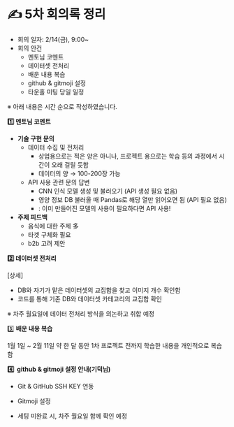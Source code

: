 # ✍️ 5차 회의록 정리

- 회의 일자: 2/14(금), 9:00~
- 회의 안건
    - 멘토님 코멘트
    - 데이터셋 전처리
    - 배운 내용 복습
    - github & gitmoji 설정
    - 타운홀 미팅 당일 일정

※ 아래 내용은 시간 순으로 작성하였습니다.

**1️⃣ 멘토님 코멘트**

- **기술 구현 문의**
    - 데이터 수집 및 전처리
        - 상업용으로는 적은 양은 아니나, 프로젝트 용으로는 학습 등의 과정에서 시간이 오래 걸릴 듯함
        - 데이터의 양 → 100-200장 가능
    - API 사용 관련 문의 답변
        - CNN 인식 모델 생성 및 불러오기 (API 생성 필요 없음)
        - 영양 정보 DB 불러올 때 Pandas로 해당 열만 읽어오면 됨 (API 필요 없음)
        - : 이미 만들어진 모델의 사용이 필요하다면 API 사용!
- **주제 피드백**
    - 음식에 대한 주제 多
    - 타겟 구체화 필요
    - b2b 고려 제안

**2️⃣ 데이터셋 전처리**

[상세]
- DB와 자기가 맡은 데이터셋의 교집합을 찾고 이미지 개수 확인함
- 코드를 통해 기존 DB와 데이터셋 카테고리의 교집합 확인

※ 차주 월요일에 데이터 전처리 방식을 의논하고 취합 예정

3️⃣ **배운 내용 복습**

1월 1일 ~ 2월 11일 약 한 달 동안 1차 프로젝트 전까지 학습한 내용을 개인적으로 복습함


**4️⃣  github & gitmoji 설정 안내(기덕님)**
- Git & GitHub SSH KEY 연동
- Gitmoji 설정

- 세팅 미완료 시, 차주 월요일 함께 확인 예정
